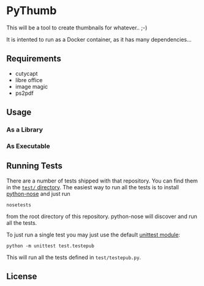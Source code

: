 # PyThumb

This will be a tool to create thumbnails for whatever.. ;-)

It is intented to run as a Docker container, as it has many dependencies...

## Requirements

* cutycapt
* libre office
* image magic
* ps2pdf


## Usage

### As a Library


### As Executable



## Running Tests

There are a number of tests shipped with that repository. You can find them in the [`test/` directory](`test/`).
The easiest way to run all the tests is to install [python-nose](https://nose.readthedocs.io/en/latest/) and just run

    nosetests

from the root directory of this repository. python-nose will discover and run all the tests.

To just run a single test you may just use the default [unittest module](https://docs.python.org/2/library/unittest.html):

    python -m unittest test.testepub

This will run all the tests defined in `test/testepub.py`.


## License

